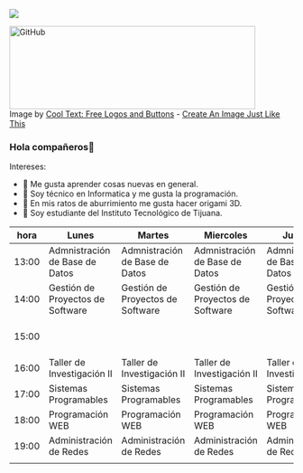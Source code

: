 ![](https://images.cooltext.com/5582473.png)

<a href="https://cooltext.com"><img src="https://images.cooltext.com/5582498.png" width="436" height="147" alt="GitHub" /></a>
<br />Image by <a href="https://cooltext.com">Cool Text: Free Logos and Buttons</a> - <a href="https://cooltext.com/Edit-Logo?LogoID=4040609783">Create An Image Just Like This</a>

### Hola compañeros👋

Intereses:

- 🔭 Me gusta aprender cosas nuevas en general.
- 🌱 Soy técnico en Informatica y me gusta la programación.
- 🔭 En mis ratos de aburrimiento me gusta hacer origami 3D.
- 🌱 Soy estudiante del Instituto Tecnológico de Tijuana.

| hora  | Lunes                               | Martes                              | Miercoles                           | Jueves                              | Viernes                             |
|-------|-------------------------------------|-------------------------------------|-------------------------------------|-------------------------------------|-------------------------------------|
| 13:00 | Admnistración de Base de Datos      | Admnistración de Base de Datos      | Admnistración de Base de Datos      | Admnistración de Base de Datos      | Admnistración de Base de Datos      |
| 14:00 | Gestión de Proyectos de Software    | Gestión de Proyectos de Software    | Gestión de Proyectos de Software    | Gestión de Proyectos de Software    | Gestión de Proyectos de Software            |
| 15:00 |                                     |                                     |                                     |                                     | Gestión de Proyectos de Software            |
| 16:00 | Taller de Investigación II          | Taller de Investigación II          | Taller de Investigación II          | Taller de Investigación II          |                                             |
| 17:00 | Sistemas Programables               | Sistemas Programables               | Sistemas Programables               | Sistemas Programables               |                                             |
| 18:00 | Programación WEB                    | Programación WEB                    | Programación WEB                    | Programación WEB                    | Programación WEB                    |
| 19:00 | Administración de Redes             | Administración de Redes             | Administración de Redes             | Administración de Redes             |  
                                    |
